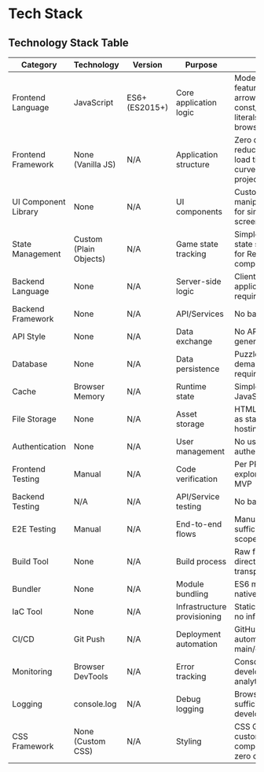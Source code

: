 # Tech Stack

## Technology Stack Table

| Category | Technology | Version | Purpose | Rationale |
|----------|-----------|---------|---------|-----------|
| Frontend Language | JavaScript | ES6+ (ES2015+) | Core application logic | Modern language features (modules, arrow functions, const/let, template literals) with universal browser support |
| Frontend Framework | None (Vanilla JS) | N/A | Application structure | Zero dependencies reduces complexity, load time, and learning curve; sufficient for project scope |
| UI Component Library | None | N/A | UI components | Custom DOM manipulation adequate for simple single-screen interface |
| State Management | Custom (Plain Objects) | N/A | Game state tracking | Simple object/array state sufficient; no need for Redux/MobX complexity |
| Backend Language | None | N/A | Server-side logic | Client-side only application per PRD requirements |
| Backend Framework | None | N/A | API/Services | No backend needed |
| API Style | None | N/A | Data exchange | No API layer; all data generated client-side |
| Database | None | N/A | Data persistence | Puzzles generated on-demand; no persistence required for MVP |
| Cache | Browser Memory | N/A | Runtime state | Simple in-memory JavaScript objects |
| File Storage | None | N/A | Asset storage | HTML/CSS/JS served as static files from hosting |
| Authentication | None | N/A | User management | No user accounts or authentication needed |
| Frontend Testing | Manual | N/A | Code verification | Per PRD: manual exploratory testing for MVP |
| Backend Testing | N/A | N/A | API/Service testing | No backend to test |
| E2E Testing | Manual | N/A | End-to-end flows | Manual browser testing sufficient for MVP scope |
| Build Tool | None | N/A | Build process | Raw files deployed directly; no transpilation/bundling |
| Bundler | None | N/A | Module bundling | ES6 modules loaded natively by browser |
| IaC Tool | None | N/A | Infrastructure provisioning | Static hosting requires no infrastructure code |
| CI/CD | Git Push | N/A | Deployment automation | GitHub Pages deploys automatically on push to main/gh-pages branch |
| Monitoring | Browser DevTools | N/A | Error tracking | Console logging for development; no analytics per NFR8 |
| Logging | console.log | N/A | Debug logging | Browser console sufficient for development/debugging |
| CSS Framework | None (Custom CSS) | N/A | Styling | CSS Grid for layout; custom styles for complete control and zero dependencies |